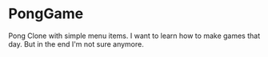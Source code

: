 # PongGame
Pong Clone with simple menu items. I want to learn how to make games that day. But in the end I'm not sure anymore.
